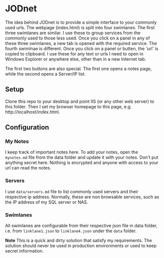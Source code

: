 # JODnet

The idea behind JODnet is to provide a simple interface to your commonly used urls.  The webpage (index.html) is split into four swimlanes.  The first three swimlanes are similar.  I use these to group services from the commonly used to those less used.  Once you click on a panel in any of these three swimlanes, a new tab is opened with the required service.  The fourth swimlnae is different.  Once you click on a panel or butten, the 'url' is copied to clipboard. I use these for any text or urls I need to open in Windows Explorer or anywhere else, other than in a new Internet tab.

The first two buttons are also special.  The first one opens a notes page, while the second opens a Server/IP list.  

## Setup
Clone this repo to your desktop and point IIS (or any other web server) to this folder.  Then I set my browser homepage to this page, e.g. http://localhost/index.html.

## Configuration

### My Notes
I keep track of important notes here.  To add your notes, open the ```mynotes.md``` file from the data folder and update it with your notes.  Don't put anything secret here.  Nothing is encrypted and anyone with access to your url can read the notes.

### Servers
I use ```data/servers.md``` file to list commonly used servers and their respective ip address.  Normally, these are non browsable services, such as the IP address of my SQL server or NAS.

### Swimlanes
All swimlanes are configurable from their respective json file in data folder, i.e. from ```linklane1.json``` to ```linklane4.json``` under the ```data``` folder.

**Note** This is a quick and dirty solution that satisfy my requirements.  The solution should never be used in production environments or used to keep secret information.



